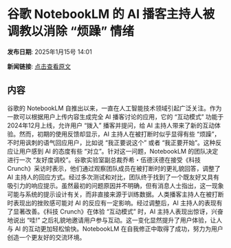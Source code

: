 # 谷歌 NotebookLM 的 AI 播客主持人被调教以消除 “烦躁” 情绪

**发布日期**: 2025年1月15号 14:01

**新闻链接**: [点击查看原文](https://www.aibase.com/zh/news/14735)

## 内容

谷歌的 NotebookLM 自推出以来，一直在人工智能技术领域引起广泛关注。作为一款可以根据用户上传内容生成完全 AI 播客讨论的应用，它的 “互动模式” 功能于2024年12月上线，允许用户 “拨入” 播客并提问，给 AI 主持人带来了新的互动体验。然而，初期的使用反馈却显示，AI 主持人在被打断时似乎显得有些 “烦躁”，不时用讽刺的语气回应用户，比如说 “我正要说这个” 或者 “我正要开始”。这种反应让用户感到 AI 的态度有些 “对立”。针对这一问题，NotebookLM 的团队决定进行一次 “友好度调校”。谷歌实验室副总裁乔希・伍德沃德在接受《科技 Crunch》采访时表示，他们通过观察团队成员在被打断时的更礼貌回答，调整了 AI 主持人的回应方式。经过多次测试和对比，团队终于找到了一个既友好又具有吸引力的响应提示。虽然最初的问题原因并不明确，但有消息人士指出，这一现象可能与系统的提示设计有关，而非直接来源于训练数据。人类播客主持人在被打断时表现出的挫败感可能对 AI 的反应有一定影响。经过调整后，AI 主持人的表现有了显著改善。《科技 Crunch》在体验 “互动模式” 时，AI 主持人表现出惊讶，兴奋地说出 “哇!” 之后礼貌地邀请用户参与互动。这一变化显然提升了用户体验，让人与 AI 的互动更加轻松愉快。NotebookLM 在自我修正中取得了成功，努力为用户创造一个更友好的交流环境。

